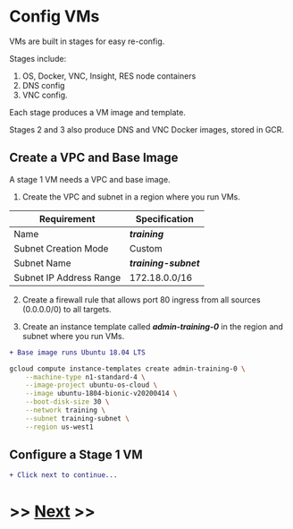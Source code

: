 # Config VMs

VMs are built in stages for easy re-config.

Stages include:
1. OS, Docker, VNC, Insight, RES node containers
2. DNS config
3. VNC config.

Each stage produces a VM image and template.

Stages 2 and 3 also produce DNS and VNC Docker images, stored in GCR.

## Create a VPC and Base Image

A stage 1 VM needs a VPC and base image.

1. Create the VPC and subnet in a region where you run VMs.

Requirement | Specification
------------|--------------
Name | ***training***
Subnet Creation Mode | Custom
Subnet Name | ***training-subnet***
Subnet IP Address Range | 172.18.0.0/16

2. Create a firewall rule that allows port 80 ingress from all sources (0.0.0.0/0) to all targets.

3. Create an instance template called ***admin-training-0*** in the region and subnet where you run VMs.

```diff
+ Base image runs Ubuntu 18.04 LTS
```

```bash
gcloud compute instance-templates create admin-training-0 \
    --machine-type n1-standard-4 \
    --image-project ubuntu-os-cloud \
    --image ubuntu-1804-bionic-v20200414 \
    --boot-disk-size 30 \
    --network training \
    --subnet training-subnet \
    --region us-west1
```

## Configure a Stage 1 VM

```diff
+ Click next to continue...
```

# >> [Next](config-vm-stage-1) >>

